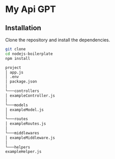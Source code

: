 # My Api GPT

## Installation

Clone the repository and install the dependencies.

```bash
git clone
cd nodejs-boilerplate
npm install
```

```bash
project
│ app.js
│ .env
│ package.json
│
└───controllers
│ exampleController.js
│
└───models
│ exampleModel.js
│
└───routes
│ exampleRoutes.js
│
└───middlewares
│ exampleMiddleware.js
│
└───helpers
exampleHelper.js
```
